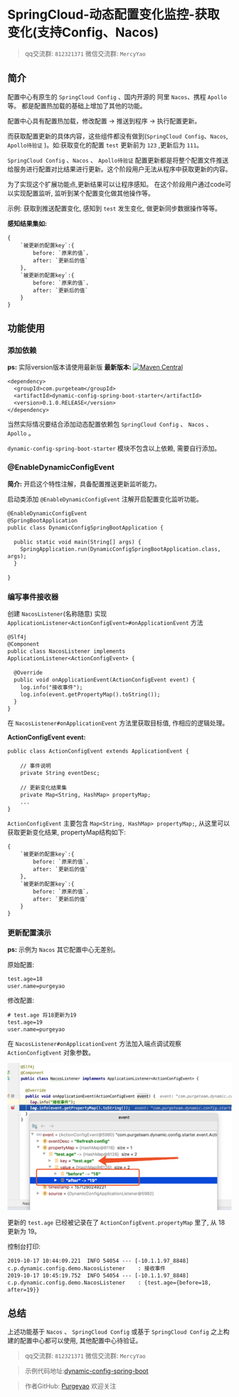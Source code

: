 # SpringCloud-动态配置变化监控-获取变化(支持Config、Nacos)

> qq交流群: `812321371`
> 微信交流群: `MercyYao`

## 简介

配置中心有原生的 `SpringCloud Config` 、国内开源的 阿里 `Nacos`、携程 `Apollo` 等。
都是配置热加载的基础上增加了其他的功能。

配置中心具有配置热加载，修改配置 -> 推送到程序 -> 执行配置更新。

而获取配置更新的具体内容，这些组件都没有做到(`SpringCloud Config`、`Nacos`, `Apollo待验证` )。如:获取变化的配置 `test` 更新前为 `123` ,更新后为 `111`。

`SpringCloud Config` 、`Nacos` 、 `Apollo待验证` 配置更新都是将整个配置文件推送给服务进行配置对比结果进行更新。这个阶段用户无法从程序中获取更新的内容。

为了实现这个扩展功能点,更新结果可以让程序感知。
在这个阶段用户通过code可以实现配置监听, 监听到某个配置变化做其他操作等。

示例: 获取到推送配置变化, 感知到 `test` 发生变化, 做更新同步数据操作等等。

**感知结果集如:**

```
{
    `被更新的配置key`:{
        before: `原来的值`，
        after: `更新后的值`
    },
    `被更新的配置key`:{
        before: `原来的值`，
        after: `更新后的值`
    }
}
```

## 功能使用

### 添加依赖

**ps:** 实际version版本请使用最新版
**最新版本:** [![Maven Central](https://img.shields.io/maven-central/v/com.purgeteam/dynamic-config-spring-boot-starter.svg?label=Maven%20Central)](https://search.maven.org/search?q=g:com.purgeteam%20AND%20a:dynamic-config-spring-boot-starter)

```
<dependency>
  <groupId>com.purgeteam</groupId>
  <artifactId>dynamic-config-spring-boot-starter</artifactId>
  <version>0.1.0.RELEASE</version>
</dependency>
```

当然实际情况要结合添加动态配置依赖包 `SpringCloud Config` 、 `Nacos` 、 `Apollo` 。

`dynamic-config-spring-boot-starter` 模块不包含以上依赖, 需要自行添加。

### @EnableDynamicConfigEvent

**简介:** 开启这个特性注解，具备配置推送更新监听能力。


启动类添加 `@EnableDynamicConfigEvent` 注解开启配置变化监听功能。
```
@EnableDynamicConfigEvent
@SpringBootApplication
public class DynamicConfigSpringBootApplication {

  public static void main(String[] args) {
    SpringApplication.run(DynamicConfigSpringBootApplication.class, args);
  }

}
```

### 编写事件接收器

创建 `NacosListener`(名称随意)  实现 `ApplicationListener<ActionConfigEvent>#onApplicationEvent` 方法

```
@Slf4j
@Component
public class NacosListener implements ApplicationListener<ActionConfigEvent> {

  @Override
  public void onApplicationEvent(ActionConfigEvent event) {
    log.info("接收事件");
    log.info(event.getPropertyMap().toString());
  }
}
```

在 `NacosListener#onApplicationEvent` 方法里获取目标值, 作相应的逻辑处理。

**ActionConfigEvent event:**
```
public class ActionConfigEvent extends ApplicationEvent {

    // 事件说明
    private String eventDesc;
    
    // 更新变化结果集
    private Map<String, HashMap> propertyMap;
    ...
}
```

`ActionConfigEvent` 主要包含 `Map<String, HashMap> propertyMap;`, 从这里可以获取更新变化结果, propertyMap结构如下:

```
{
    `被更新的配置key`:{
        before: `原来的值`，
        after: `更新后的值`
    },
    `被更新的配置key`:{
        before: `原来的值`，
        after: `更新后的值`
    }
}
```

### 更新配置演示

**ps:** 示例为 `Nacos` 其它配置中心无差别。

原始配置:

```
test.age=18
user.name=purgeyao
```

修改配置:

```
# test.age 将18更新为19
test.age=19
user.name=purgeyao
```

在 `NacosListener#onApplicationEvent` 方法加入端点调试观察 `ActionConfigEvent` 对象参数。

![img](https://raw.githubusercontent.com/purgeyao/purgeyao.github.io/master/img/blog/2019-10-17/config1.png)

更新的 `test.age` 已经被记录在了 `ActionConfigEvent.propertyMap` 里了, 从 18 更新为 19。

控制台打印:

```
2019-10-17 10:44:09.221  INFO 54054 --- [-10.1.1.97_8848] c.p.dynamic.config.demo.NacosListener    : 接收事件
2019-10-17 10:45:19.752  INFO 54054 --- [-10.1.1.97_8848] c.p.dynamic.config.demo.NacosListener    : {test.age={before=18, after=19}}
```

## 总结

上述功能基于 `Nacos` 、 `SpringCloud Config` 或基于 `SpringCloud Config` 之上构建的配置中心都可以使用, 其他配置中心待验证。

> qq交流群: `812321371`
> 微信交流群: `MercyYao`

> 示例代码地址:[dynamic-config-spring-boot](https://github.com/purgeteam/dynamic-config-spring-boot)

> 作者GitHub:
[Purgeyao](https://github.com/purgeyao) 欢迎关注